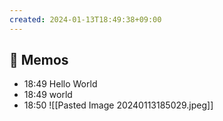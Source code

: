 ```yaml
---
created: 2024-01-13T18:49:38+09:00
---
```


## 📝 Memos
- 18:49 Hello World
- 18:49 world
- 18:50 ![[Pasted Image 20240113185029.jpeg]]